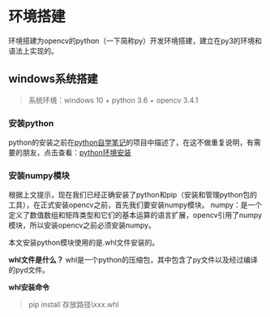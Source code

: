 # 环境搭建

环境搭建为opencv的python（一下简称py）开发环境搭建，建立在py3的环境和语法上实现的。

## windows系统搭建 ##

> 系统环境：windows 10 + python 3.6 + opencv 3.4.1


### 安装python ###

python的安装之前在[python自学笔记](https://github.com/vipstone/python)的项目中描述了，在这不做重复说明，有需要的朋友，点击查看：[python环境安装](https://github.com/vipstone/python/blob/master/%E5%BC%80%E5%8F%91%E7%8E%AF%E5%A2%83%E6%90%AD%E5%BB%BA.md)

### 安装numpy模块 ###

根据上文提示，现在我们已经正确安装了python和pip（安装和管理python包的工具），在正式安装opencv之前，首先我们要安装numpy模块。
numpy：是一个定义了数值数组和矩阵类型和它们的基本运算的语言扩展，opencv引用了numpy模块，所以安装opencv之前必须安装numpy。

本文安装python模块使用的是.whl文件安装的。

**whl文件是什么？**
whl是一个python的压缩包，其中包含了py文件以及经过编译的pyd文件。

**whl安装命令**
> pip install 存放路径\xxx.whl



